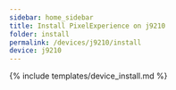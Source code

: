 ```yaml
---
sidebar: home_sidebar
title: Install PixelExperience on j9210
folder: install
permalink: /devices/j9210/install
device: j9210
---
```

{% include templates/device_install.md %}
